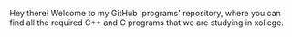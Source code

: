 Hey there! Welcome to my GitHub 'programs' repository, where you can find all the required C++ and C programs that we are studying in xollege.
